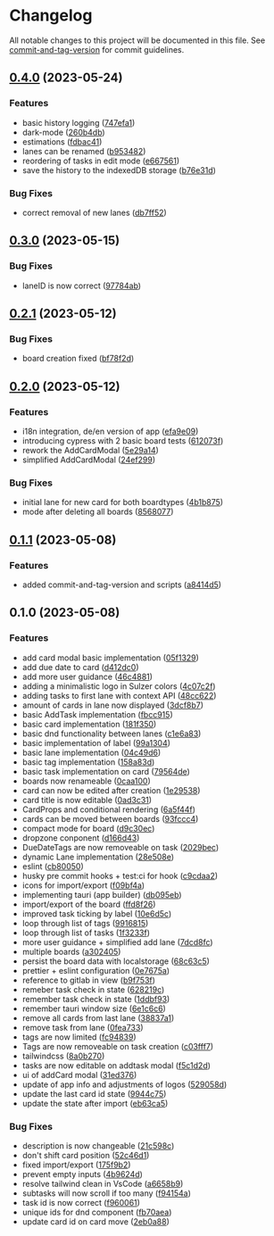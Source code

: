 # Changelog

All notable changes to this project will be documented in this file. See [commit-and-tag-version](https://github.com/absolute-version/commit-and-tag-version) for commit guidelines.

## [0.4.0](https://git.sulzer.de/hahnk/dayplanner/compare/v0.3.0...v0.4.0) (2023-05-24)


### Features

* basic history logging ([747efa1](https://git.sulzer.de/hahnk/dayplanner/commit/747efa180fa5fb4aef904975b2f78a0b34847786))
* dark-mode ([260b4db](https://git.sulzer.de/hahnk/dayplanner/commit/260b4db3c1edc411302b3b83fc9f8d06e62a122b))
* estimations ([fdbac41](https://git.sulzer.de/hahnk/dayplanner/commit/fdbac41a610cc57b3288ee47ce9a71b7785353b8))
* lanes can be renamed ([b953482](https://git.sulzer.de/hahnk/dayplanner/commit/b9534826a598b1883b550d8a9ac2b7deaf45039c))
* reordering of tasks in edit mode ([e667561](https://git.sulzer.de/hahnk/dayplanner/commit/e667561a056c754589c12c2c1860907143309340))
* save the history to the indexedDB storage ([b76e31d](https://git.sulzer.de/hahnk/dayplanner/commit/b76e31da83d15eef007b4cdf8b7ec3fac9ca723f))


### Bug Fixes

* correct removal of new lanes ([db7ff52](https://git.sulzer.de/hahnk/dayplanner/commit/db7ff5261e4577c950cf2a7edbd1845b99ecdf05))

## [0.3.0](https://git.sulzer.de/hahnk/dayplanner/compare/v0.2.1...v0.3.0) (2023-05-15)


### Bug Fixes

* laneID is now correct ([97784ab](https://git.sulzer.de/hahnk/dayplanner/commit/97784ab19e13d10d7ee1e114f4b0f3b1d08aec85))

## [0.2.1](https://git.sulzer.de/hahnk/dayplanner/compare/v0.2.0...v0.2.1) (2023-05-12)


### Bug Fixes

* board creation fixed ([bf78f2d](https://git.sulzer.de/hahnk/dayplanner/commit/bf78f2d0bbe8ca9cf2977a51bda8da2ffa62cb8d))

## [0.2.0](https://git.sulzer.de/hahnk/dayplanner/compare/v0.1.1...v0.2.0) (2023-05-12)


### Features

* i18n integration, de/en version of app ([efa9e09](https://git.sulzer.de/hahnk/dayplanner/commit/efa9e09c590efc430f8c88de2f2dd5b9fd077353))
* introducing cypress with 2 basic board tests ([612073f](https://git.sulzer.de/hahnk/dayplanner/commit/612073f4fb14f5c567aebca1b2ed41920aad90a4))
* rework the AddCardModal ([5e29a14](https://git.sulzer.de/hahnk/dayplanner/commit/5e29a14e3b50edcc379dabc8a2fbf3938fbdae62))
* simplified AddCardModal ([24ef299](https://git.sulzer.de/hahnk/dayplanner/commit/24ef2995b20acfaf87f4ab73bf70cd291ae441e9))


### Bug Fixes

* initial lane for new card for both boardtypes ([4b1b875](https://git.sulzer.de/hahnk/dayplanner/commit/4b1b875fee7a0e019b304e9f82d1d839dfb54543))
* mode after deleting all boards ([8568077](https://git.sulzer.de/hahnk/dayplanner/commit/85680771a4e7b4b37d8bf1c7b0d98e9ad25d16e5))

## [0.1.1](https://git.sulzer.de/hahnk/dayplanner/compare/v0.1.0...v0.1.1) (2023-05-08)


### Features

* added commit-and-tag-version and scripts ([a8414d5](https://git.sulzer.de/hahnk/dayplanner/commit/a8414d51d42814159b24462afe36a974403df958))

## 0.1.0 (2023-05-08)


### Features

* add card modal basic implementation ([05f1329](https://git.sulzer.de/hahnk/dayplanner/commit/05f13291f0bdcf0bb967dbad10de1694bd6bf378))
* add due date to card ([d412dc0](https://git.sulzer.de/hahnk/dayplanner/commit/d412dc02c4fbe9a86d1f136ed5edc33452ac75e1))
* add more user guidance ([46c4881](https://git.sulzer.de/hahnk/dayplanner/commit/46c4881cd2fff2f8a25a4c10a60d55719a3fa572))
* adding a minimalistic logo in Sulzer colors ([4c07c2f](https://git.sulzer.de/hahnk/dayplanner/commit/4c07c2f626efaffaef1719ae035f572317194126))
* adding tasks to first lane with context API ([48cc622](https://git.sulzer.de/hahnk/dayplanner/commit/48cc6229c8d2fb879ab8000e08fc40e351371c4d))
* amount of cards in lane now displayed ([3dcf8b7](https://git.sulzer.de/hahnk/dayplanner/commit/3dcf8b77088962549a91a02b651e2f1a9ccb4400))
* basic AddTask implementation ([fbcc915](https://git.sulzer.de/hahnk/dayplanner/commit/fbcc91519523edbd64d25a046a04d7ce575b63f3))
* basic card implementation ([181f350](https://git.sulzer.de/hahnk/dayplanner/commit/181f3508973374b66619240fe4a0dc3e9ff0686e))
* basic dnd functionality between lanes ([c1e6a83](https://git.sulzer.de/hahnk/dayplanner/commit/c1e6a83c3ace6001b4fcd97eb369253f853865bc))
* basic implementation of label ([99a1304](https://git.sulzer.de/hahnk/dayplanner/commit/99a13046f21441b499704e5965dbfcd40b64ef0f))
* basic lane implementation ([04c49d6](https://git.sulzer.de/hahnk/dayplanner/commit/04c49d6eabc6f5afae2cf771a928ab4beaf68291))
* basic tag implementation ([158a83d](https://git.sulzer.de/hahnk/dayplanner/commit/158a83de5a0c1678d60ae822e86b9fcb639e9a7f))
* basic task implementation on card ([79564de](https://git.sulzer.de/hahnk/dayplanner/commit/79564de9831eb1cfbeedc805e32faf0a070b94ad))
* boards now renameable ([0caa100](https://git.sulzer.de/hahnk/dayplanner/commit/0caa100636fa266122f480f7cb67720b61e32a0a))
* card can now be edited after creation ([1e29538](https://git.sulzer.de/hahnk/dayplanner/commit/1e2953847e917cebcc6fa28eb9c219ab0ad0b047))
* card title is now editable ([0ad3c31](https://git.sulzer.de/hahnk/dayplanner/commit/0ad3c31909acd6ddc27323d600c88a7e8769940a))
* CardProps and conditional rendering ([6a5f44f](https://git.sulzer.de/hahnk/dayplanner/commit/6a5f44f4d8c4274b04fed7af6cb97cd5634d921a))
* cards can be moved between boards ([93fccc4](https://git.sulzer.de/hahnk/dayplanner/commit/93fccc45ad9033aafde3f784d52ede352c33f446))
* compact mode for board ([d9c30ec](https://git.sulzer.de/hahnk/dayplanner/commit/d9c30ec3c3042488ced81701b28503c104bc3822))
* dropzone conponent ([d166d43](https://git.sulzer.de/hahnk/dayplanner/commit/d166d431cc2effce04efd4816c1ac8c77561dee8))
* DueDateTags are now removeable on task ([2029bec](https://git.sulzer.de/hahnk/dayplanner/commit/2029bec91853f5e0550cf4aa90b661f61a56f935))
* dynamic Lane implementation ([28e508e](https://git.sulzer.de/hahnk/dayplanner/commit/28e508eef9f532fc17e9fab5332c5de483e64824))
* eslint ([cb80050](https://git.sulzer.de/hahnk/dayplanner/commit/cb80050a10b947336eb5e9dcad8bb94587466966))
* husky pre commit hooks + test:ci for hook ([c9cdaa2](https://git.sulzer.de/hahnk/dayplanner/commit/c9cdaa29b6b0e50af777fe6630597f9ac98379ff))
* icons for import/export ([f09bf4a](https://git.sulzer.de/hahnk/dayplanner/commit/f09bf4af70d4546cb5be8e08a42f35ffc71cbe50))
* implementing tauri (app builder) ([db095eb](https://git.sulzer.de/hahnk/dayplanner/commit/db095eb06c81433a865baa269ee87e5dd9fbf901))
* import/export of the board ([ffd8f26](https://git.sulzer.de/hahnk/dayplanner/commit/ffd8f26058955b24359631ac0ee70643085b2e36))
* improved task ticking by label ([10e6d5c](https://git.sulzer.de/hahnk/dayplanner/commit/10e6d5c7183779dcaacde53ad1c87ec72b1e6639))
* loop through list of tags ([9916815](https://git.sulzer.de/hahnk/dayplanner/commit/9916815b90cc0661f45fa171dae0a1475cf0b47f))
* loop through list of tasks ([1f3233f](https://git.sulzer.de/hahnk/dayplanner/commit/1f3233f6b6cfa66f7d05ccc14c4dfefadc099b7e))
* more user guidance + simplified add lane ([7dcd8fc](https://git.sulzer.de/hahnk/dayplanner/commit/7dcd8fc3235c242f26b97dbcda39811ce3847430))
* multiple boards ([a302405](https://git.sulzer.de/hahnk/dayplanner/commit/a30240539f59d9e663710f8bb0a251d18553bb51))
* persist the board data with localstorage ([68c63c5](https://git.sulzer.de/hahnk/dayplanner/commit/68c63c537b407db8ad3772031ef7a8660ae85e35))
* prettier + eslint configuration ([0e7675a](https://git.sulzer.de/hahnk/dayplanner/commit/0e7675a446b8fb543bd79600e436dbdea3ad3c8b))
* reference to gitlab in view ([b9f753f](https://git.sulzer.de/hahnk/dayplanner/commit/b9f753fc84e847e67e83836f918bad14eb001189))
* remeber task check in state ([628219c](https://git.sulzer.de/hahnk/dayplanner/commit/628219ced83a918141b787cf0ae103b2a9a3e5ae))
* remember task check in state ([1ddbf93](https://git.sulzer.de/hahnk/dayplanner/commit/1ddbf93cf06e3e15f2825309f6e1da8f3d6cd174))
* remember tauri window size ([6e1c6c6](https://git.sulzer.de/hahnk/dayplanner/commit/6e1c6c6ce15aa0d45f2651caa727fe0a07355b1a))
* remove all cards from last lane ([38837a1](https://git.sulzer.de/hahnk/dayplanner/commit/38837a1de3eaed7a97de1affe4483f3e1746eb88))
* remove task from lane ([0fea733](https://git.sulzer.de/hahnk/dayplanner/commit/0fea733d952175cc81fbde0f843608e7a8aff7c1))
* tags are now limited ([fc94839](https://git.sulzer.de/hahnk/dayplanner/commit/fc9483920b1845f1b0f53c3a898a9a457277b8bf))
* Tags are now removeable on task creation ([c03fff7](https://git.sulzer.de/hahnk/dayplanner/commit/c03fff7cc2e21e71e034dcf94e7903d20c1d8b05))
* tailwindcss ([8a0b270](https://git.sulzer.de/hahnk/dayplanner/commit/8a0b270e0c66d40859e0d18bc49d320657b71063))
* tasks are now editable on addtask modal ([f5c1d2d](https://git.sulzer.de/hahnk/dayplanner/commit/f5c1d2d3b2ae64d5e0588d1df75d149419de7293))
* ui of addCard modal ([31ed376](https://git.sulzer.de/hahnk/dayplanner/commit/31ed376abed8ef5488343cf4c61d623a45584f10))
* update of app info and adjustments of logos ([529058d](https://git.sulzer.de/hahnk/dayplanner/commit/529058d6959da93b64ce314268a65d1d9e925d3d))
* update the last card id state ([9944c75](https://git.sulzer.de/hahnk/dayplanner/commit/9944c757f0a392e7b90c911d59019330fa727b26))
* update the state after import ([eb63ca5](https://git.sulzer.de/hahnk/dayplanner/commit/eb63ca55ec55bcdb4ed738c57741c9514fb05b9b))


### Bug Fixes

* description is now changeable ([21c598c](https://git.sulzer.de/hahnk/dayplanner/commit/21c598c2c600758dc0263f59e8737949cd6131c7))
* don't shift card position ([52c46d1](https://git.sulzer.de/hahnk/dayplanner/commit/52c46d1f35b16f0038107b399a197577fb9ec0ef))
* fixed import/export ([175f9b2](https://git.sulzer.de/hahnk/dayplanner/commit/175f9b2dc3021f68cb6d8ad8e5a0b60cc4d10823))
* prevent empty inputs ([4b9624d](https://git.sulzer.de/hahnk/dayplanner/commit/4b9624de776b92d66df03dc78c7d44f9b3406336))
* resolve tailwind clean in VsCode ([a6658b9](https://git.sulzer.de/hahnk/dayplanner/commit/a6658b9af5cebf5bec0d3753a2804ec426952cd9))
* subtasks will now scroll if too many ([f94154a](https://git.sulzer.de/hahnk/dayplanner/commit/f94154a4bda353c03ea8e8b6b3942341bbfbb5e5))
* task id is now correct ([f960061](https://git.sulzer.de/hahnk/dayplanner/commit/f9600614fcece38417e516ec2867a123461fe813))
* unique ids for dnd component ([fb70aea](https://git.sulzer.de/hahnk/dayplanner/commit/fb70aea475c1fa841543f41d375ad09a75800c56))
* update card id on card move ([2eb0a88](https://git.sulzer.de/hahnk/dayplanner/commit/2eb0a8892e28349d8b69fd843e6e82cd0a78fea7))
